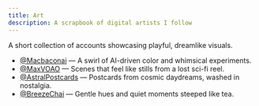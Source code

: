 ```yaml
---
title: Art
description: A scrapbook of digital artists I follow
---
```

A short collection of accounts showcasing playful, dreamlike visuals.

- [@Macbaconai](https://x.com/Macbaconai) — A swirl of AI-driven color and whimsical experiments.
- [@MaxVOAO](https://x.com/MaxVOAO) — Scenes that feel like stills from a lost sci-fi reel.
- [@AstralPostcards](https://x.com/AstralPostcards/media) — Postcards from cosmic daydreams, washed in nostalgia.
- [@BreezeChai](https://x.com/BreezeChai) — Gentle hues and quiet moments steeped like tea.
